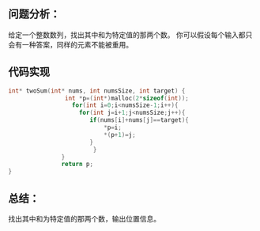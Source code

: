 ## 问题分析： 
给定一个整数数列，找出其中和为特定值的那两个数。
你可以假设每个输入都只会有一种答案，同样的元素不能被重用。


## 代码实现

 ```c
int* twoSum(int* nums, int numsSize, int target) {
			     int *p=(int*)malloc(2*sizeof(int));
			       for(int i=0;i<numsSize-1;i++){
			         for(int j=i+1;j<numsSize;j++){
			            if(nums[i]+nums[j]==target){
			                *p=i;
			                *(p+1)=j;
			            }
			             }
			    }
			    return p;
}
 ```
## 总结：

找出其中和为特定值的那两个数，输出位置信息。
